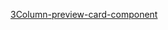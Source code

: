 [3Column-preview-card-component](https://Juveria-Dalvi.github.io/Projects/3Column-preview-card-component/index.html)
